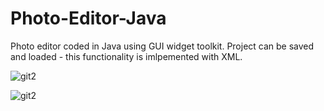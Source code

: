 # Photo-Editor-Java

Photo editor coded in Java using GUI widget toolkit. Project can be saved and loaded - this functionality is imlpemented with XML.

![git2](https://user-images.githubusercontent.com/39926020/88425648-0486a700-cdf0-11ea-9809-893a76b98dc6.png)


![git2](https://user-images.githubusercontent.com/39926020/88425659-081a2e00-cdf0-11ea-8e99-fc596bb5be44.png)


